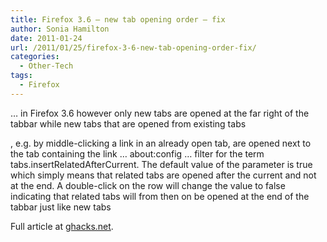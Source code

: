 ```yaml
---
title: Firefox 3.6 – new tab opening order – fix
author: Sonia Hamilton
date: 2011-01-24
url: /2011/01/25/firefox-3-6-new-tab-opening-order-fix/
categories:
  - Other-Tech
tags:
  - Firefox
---
```

&#8230; in Firefox 3.6 however only new tabs are opened at the far right of the tabbar while new tabs that are opened from existing tabs

<!--more-->

, e.g. by middle-clicking a link in an already open tab, are opened next to the tab containing the link &#8230; about:config &#8230; filter for the term tabs.insertRelatedAfterCurrent. The default value of the parameter is true which simply means that related tabs are opened after the current and not at the end. A double-click on the row will change the value to false indicating that related tabs will from then on be opened at the end of the tabbar just like new tabs

Full article at [ghacks.net][1].

 [1]: http://www.ghacks.net/2010/01/24/open-tabs-at-the-right-firefox/
